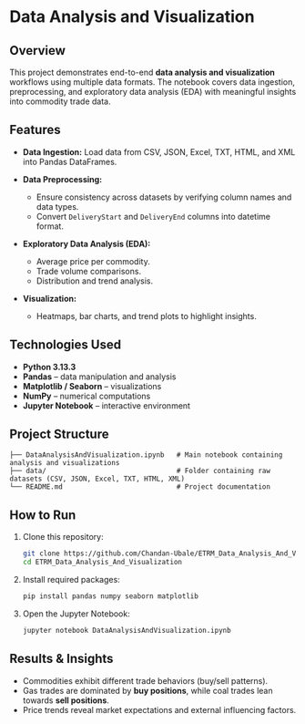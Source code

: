 # Data Analysis and Visualization

## Overview

This project demonstrates end-to-end **data analysis and visualization** workflows using multiple data formats. The notebook covers data ingestion, preprocessing, and exploratory data analysis (EDA) with meaningful insights into commodity trade data.

## Features

* **Data Ingestion:** Load data from CSV, JSON, Excel, TXT, HTML, and XML into Pandas DataFrames.
* **Data Preprocessing:**

  * Ensure consistency across datasets by verifying column names and data types.
  * Convert `DeliveryStart` and `DeliveryEnd` columns into datetime format.
* **Exploratory Data Analysis (EDA):**

  * Average price per commodity.
  * Trade volume comparisons.
  * Distribution and trend analysis.
* **Visualization:**

  * Heatmaps, bar charts, and trend plots to highlight insights.

## Technologies Used

* **Python 3.13.3**
* **Pandas** – data manipulation and analysis
* **Matplotlib / Seaborn** – visualizations
* **NumPy** – numerical computations
* **Jupyter Notebook** – interactive environment

## Project Structure

```
├── DataAnalysisAndVisualization.ipynb   # Main notebook containing analysis and visualizations
├── data/                                # Folder containing raw datasets (CSV, JSON, Excel, TXT, HTML, XML)
└── README.md                            # Project documentation
```

## How to Run

1. Clone this repository:

   ```bash
   git clone https://github.com/Chandan-Ubale/ETRM_Data_Analysis_And_Visualization.git
   cd ETRM_Data_Analysis_And_Visualization
   ```
2. Install required packages:

   ```bash
   pip install pandas numpy seaborn matplotlib
   ```
3. Open the Jupyter Notebook:

   ```bash
   jupyter notebook DataAnalysisAndVisualization.ipynb
   ```

## Results & Insights

* Commodities exhibit different trade behaviors (buy/sell patterns).
* Gas trades are dominated by **buy positions**, while coal trades lean towards **sell positions**.
* Price trends reveal market expectations and external influencing factors.


